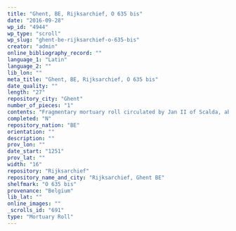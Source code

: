 ```yaml
---
title: "Ghent, BE, Rijksarchief, O 635 bis"
date: "2016-09-28"
wp_id: "4944"
wp_type: "scroll"
wp_slug: "ghent-be-rijksarchief-o-635-bis"
creator: "admin"
online_bibliography_record: ""
language_1: "Latin"
language_2: ""
lib_lon: ""
meta_title: "Ghent, BE, Rijksarchief, O 635 bis"
date_quality: ""
length: "27"
repository_city: "Ghent"
number_of_pieces: "1"
contents: "Fragmentary mortuary roll circulated by Jan II of Scalda, abbot of St. Pieters of Ghent."
completed: "N"
repository_nation: "BE"
orientation: ""
description: ""
prov_lon: ""
date_start: "1251"
prov_lat: ""
width: "16"
repository: "Rijksarchief"
repository_name_and_city: "Rijksarchief, Ghent BE"
shelfmark: "O 635 bis"
provenance: "Belgium"
lib_lat: ""
online_images: ""
_scrolls_id: "691"
type: "Mortuary Roll"
---
```



